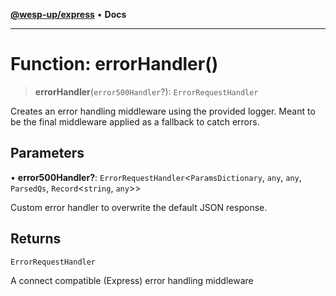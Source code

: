 [**@wesp-up/express**](../README.md) • **Docs**

---

# Function: errorHandler()

> **errorHandler**(`error500Handler`?): `ErrorRequestHandler`

Creates an error handling middleware using the provided logger. Meant to be
the final middleware applied as a fallback to catch errors.

## Parameters

• **error500Handler?**: `ErrorRequestHandler`\<`ParamsDictionary`, `any`, `any`, `ParsedQs`, `Record`\<`string`, `any`\>\>

Custom error handler to overwrite the default JSON response.

## Returns

`ErrorRequestHandler`

A connect compatible (Express) error handling middleware
